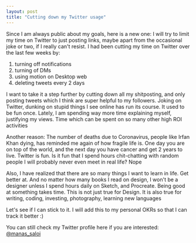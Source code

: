 ```yaml
---
layout: post
title: "Cutting down my Twitter usage"
---
```


Since I am always public about my goals, here is a new one: I will try to limit my time on Twitter to just posting links, maybe apart from the occasional joke or two, if I really can't resist. I had been cutting my time on Twitter over the last few weeks by:
1. turning off notifications
2. turning of DMs
3. using motion on Desktop web
4. deleting tweets every 2 days

I want to take it a step further by cutting down all my shitposting, and only posting tweets which I think are super helpful to my followers. Joking on Twitter, dunking on stupid things I see online has run its course. It used to be fun once. Lately, I am spending way more time explaining myself, justifying my views. Time which can be spent on so many other high ROI activities

Another reason: The number of deaths due to Coronavirus, people like Irfan Khan dying, has reminded me again of how fragile life is. One day you are on top of the world, and the next day you have cancer and get 2 years to live. Twitter is fun. Is it fun that I spend hours chit-chatting with random people I will probably never even meet in real life? Nope

Also, I have realized that there are so many things I want to learn in life. Get better at. And no matter how many books I read on design, I won't be a designer unless I spend hours daily on Sketch, and Procreate. Being good at something takes time. This is not just true for Design. It is also true for writing, coding, investing, photography, learning new languages

Let's see if I can stick to it. I will add this to my personal OKRs so that I can track it better :)

You can still check my Twitter profile here if you are interested: [@manas_saloi](http://twitter.com/manas_saloi)
